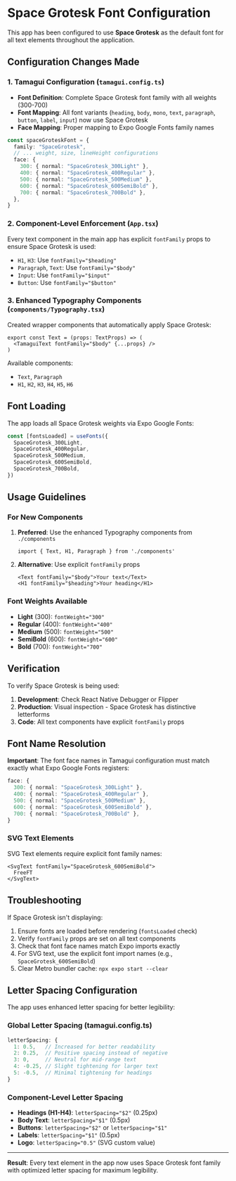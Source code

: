 # Space Grotesk Font Configuration

This app has been configured to use **Space Grotesk** as the default font for all text elements throughout the application.

## Configuration Changes Made

### 1. Tamagui Configuration (`tamagui.config.ts`)

- **Font Definition**: Complete Space Grotesk font family with all weights (300-700)
- **Font Mapping**: All font variants (`heading`, `body`, `mono`, `text`, `paragraph`, `button`, `label`, `input`) now use Space Grotesk
- **Face Mapping**: Proper mapping to Expo Google Fonts family names

```typescript
const spaceGroteskFont = {
  family: "SpaceGrotesk",
  // ... weight, size, lineHeight configurations
  face: {
    300: { normal: "SpaceGrotesk_300Light" },
    400: { normal: "SpaceGrotesk_400Regular" },
    500: { normal: "SpaceGrotesk_500Medium" },
    600: { normal: "SpaceGrotesk_600SemiBold" },
    700: { normal: "SpaceGrotesk_700Bold" },
  },
}
```

### 2. Component-Level Enforcement (`App.tsx`)

Every text component in the main app has explicit `fontFamily` props to ensure Space Grotesk is used:

- `H1`, `H3`: Use `fontFamily="$heading"`
- `Paragraph`, `Text`: Use `fontFamily="$body"`
- `Input`: Use `fontFamily="$input"`
- `Button`: Use `fontFamily="$button"`

### 3. Enhanced Typography Components (`components/Typography.tsx`)

Created wrapper components that automatically apply Space Grotesk:

```tsx
export const Text = (props: TextProps) => (
  <TamaguiText fontFamily="$body" {...props} />
)
```

Available components:
- `Text`, `Paragraph`
- `H1`, `H2`, `H3`, `H4`, `H5`, `H6`

## Font Loading

The app loads all Space Grotesk weights via Expo Google Fonts:

```typescript
const [fontsLoaded] = useFonts({
  SpaceGrotesk_300Light,
  SpaceGrotesk_400Regular,
  SpaceGrotesk_500Medium,
  SpaceGrotesk_600SemiBold,
  SpaceGrotesk_700Bold,
})
```

## Usage Guidelines

### For New Components

1. **Preferred**: Use the enhanced Typography components from `./components`
   ```tsx
   import { Text, H1, Paragraph } from './components'
   ```

2. **Alternative**: Use explicit `fontFamily` props
   ```tsx
   <Text fontFamily="$body">Your text</Text>
   <H1 fontFamily="$heading">Your heading</H1>
   ```

### Font Weights Available

- **Light** (300): `fontWeight="300"`
- **Regular** (400): `fontWeight="400"`
- **Medium** (500): `fontWeight="500"`
- **SemiBold** (600): `fontWeight="600"`
- **Bold** (700): `fontWeight="700"`

## Verification

To verify Space Grotesk is being used:

1. **Development**: Check React Native Debugger or Flipper
2. **Production**: Visual inspection - Space Grotesk has distinctive letterforms
3. **Code**: All text components have explicit `fontFamily` props

## Font Name Resolution

**Important**: The font face names in Tamagui configuration must match exactly what Expo Google Fonts registers:

```typescript
face: {
  300: { normal: "SpaceGrotesk_300Light" },
  400: { normal: "SpaceGrotesk_400Regular" },
  500: { normal: "SpaceGrotesk_500Medium" },
  600: { normal: "SpaceGrotesk_600SemiBold" },
  700: { normal: "SpaceGrotesk_700Bold" },
}
```

### SVG Text Elements

SVG Text elements require explicit font family names:
```tsx
<SvgText fontFamily="SpaceGrotesk_600SemiBold">
  FreeFT
</SvgText>
```

## Troubleshooting

If Space Grotesk isn't displaying:

1. Ensure fonts are loaded before rendering (`fontsLoaded` check)
2. Verify `fontFamily` props are set on all text components
3. Check that font face names match Expo imports exactly
4. For SVG text, use the explicit font import names (e.g., `SpaceGrotesk_600SemiBold`)
5. Clear Metro bundler cache: `npx expo start --clear`

## Letter Spacing Configuration

The app uses enhanced letter spacing for better legibility:

### Global Letter Spacing (tamagui.config.ts)
```typescript
letterSpacing: {
  1: 0.5,   // Increased for better readability
  2: 0.25,  // Positive spacing instead of negative
  3: 0,     // Neutral for mid-range text
  4: -0.25, // Slight tightening for larger text
  5: -0.5,  // Minimal tightening for headings
}
```

### Component-Level Letter Spacing
- **Headings (H1-H4)**: `letterSpacing="$2"` (0.25px)
- **Body Text**: `letterSpacing="$1"` (0.5px)
- **Buttons**: `letterSpacing="$2"` or `letterSpacing="$1"`
- **Labels**: `letterSpacing="$1"` (0.5px)
- **Logo**: `letterSpacing="0.5"` (SVG custom value)

---

**Result**: Every text element in the app now uses Space Grotesk font family with optimized letter spacing for maximum legibility.
